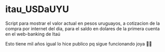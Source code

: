 # itau_USDaUYU
Script para mostrar el valor actual en pesos uruguayos, a cotizacion de la compra por internet del dia, para el saldo en dolares de la primera cuenta en el web-banking de Itaú

Esto tiene mil años igual lo hice publico pq sigue funcionando joya 👍🏻
